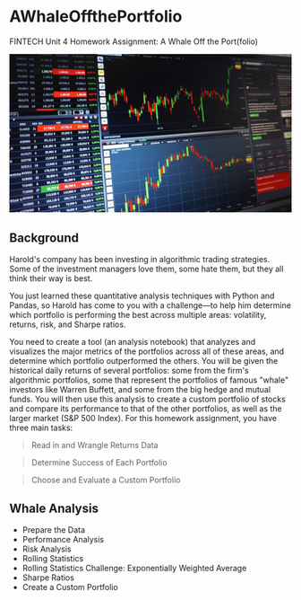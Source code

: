 # AWhaleOffthePortfolio
FINTECH Unit 4 Homework Assignment: A Whale Off the Port(folio)


![alt text](https://github.com/dockingbay24/AWhaleOffthePortfolio/blob/main/chart-gf33997950_1920.jpg "algorithmic trading strategies")


## Background

Harold's company has been investing in algorithmic trading strategies. Some of the investment managers love them, some hate them, but they all think their way is best.

You just learned these quantitative analysis techniques with Python and Pandas, so Harold has come to you with a challenge—to help him determine which portfolio is performing the best across multiple areas: volatility, returns, risk, and Sharpe ratios.

You need to create a tool (an analysis notebook) that analyzes and visualizes the major metrics of the portfolios across all of these areas, and determine which portfolio outperformed the others. You will be given the historical daily returns of several portfolios: some from the firm's algorithmic portfolios, some that represent the portfolios of famous "whale" investors like Warren Buffett, and some from the big hedge and mutual funds. You will then use this analysis to create a custom portfolio of stocks and compare its performance to that of the other portfolios, as well as the larger market (S&P 500 Index).
For this homework assignment, you have three main tasks:


> Read in and Wrangle Returns Data


> Determine Success of Each Portfolio


> Choose and Evaluate a Custom Portfolio

## Whale Analysis
*  Prepare the Data
*  Performance Analysis
*  Risk Analysis
*  Rolling Statistics
*  Rolling Statistics Challenge: Exponentially Weighted Average
*  Sharpe Ratios
*  Create a Custom Portfolio


